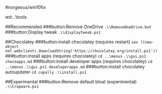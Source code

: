 #norgeous/win10fix

wd:..\tools

##Recommended
###button:Remove OneDrive
`.\\RemoveOneDrive.bat`
###button:Display tweak
`.\\displaytweak.ps1`

##Chocolatey
###button:install chocolatey (requires restart)
`iex ((new-object net.webclient).DownloadString('https://chocolatey.org/install.ps1'))`
###button:install apps (requires chocolatey)
`cd ..\menus`
`.\\gui.ps1 chocoapps.md`
###button:install developer apps (requires chocolatey)
`cd ..\menus`
`.\\gui.ps1 developerapps.md`
###button:install chocolatey autoupdater
`cd cupally`
`.\\install.ps1`

##Experimental
###button:Remove default bloat (experimental)
`.\\Crapware.ps1`